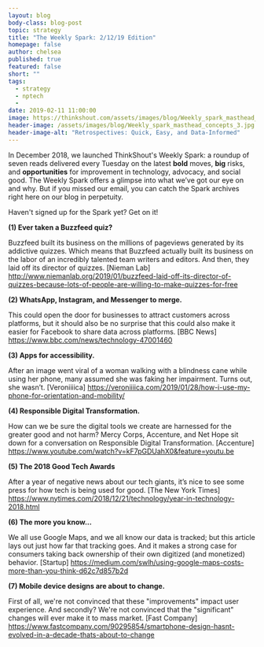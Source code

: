 ```yaml
---
layout: blog
body-class: blog-post
topic: strategy
title: "The Weekly Spark: 2/12/19 Edition"
homepage: false
author: chelsea
published: true
featured: false
short: ""
tags:
  - strategy
  - nptech
  -
date: 2019-02-11 11:00:00
image: https://thinkshout.com/assets/images/blog/Weekly_spark_masthead_concepts_3.jpg
header-image: /assets/images/blog/Weekly_spark_masthead_concepts_3.jpg
header-image-alt: "Retrospectives: Quick, Easy, and Data-Informed"
---
```

In December 2018, we launched ThinkShout's Weekly Spark: a roundup of seven reads delivered every Tuesday on the latest **bold** moves, **big** risks, and **opportunities** for improvement in technology, advocacy, and social good. The Weekly Spark offers a glimpse into what we’ve got our eye on and why. But if you missed our email, you can catch the Spark archives right here on our blog in perpetuity.

Haven't signed up for the Spark yet? Get on it!


**(1) Ever taken a Buzzfeed quiz?**

Buzzfeed built its business on the millions of pageviews generated by its addictive quizzes. Which means that Buzzfeed actually built its business on the labor of an incredibly talented team writers and editors. And then, they laid off its director of quizzes. [Nieman Lab] http://www.niemanlab.org/2019/01/buzzfeed-laid-off-its-director-of-quizzes-because-lots-of-people-are-willing-to-make-quizzes-for-free

**(2) WhatsApp, Instagram, and Messenger to merge.**

This could open the door for businesses to attract customers across platforms, but it should also be no surprise that this could also make it easier for Facebook to share data across platforms. [BBC News]  https://www.bbc.com/news/technology-47001460

**(3) Apps for accessibility.**

After an image went viral of a woman walking with a blindness cane while using her phone, many assumed she was faking her impairment. Turns out, she wasn’t. [Veroniiiica] https://veroniiiica.com/2019/01/28/how-i-use-my-phone-for-orientation-and-mobility/

**(4) Responsible Digital Transformation.**

How can we be sure the digital tools we create are harnessed for the greater good and not harm? Mercy Corps, Accenture, and Net Hope sit down for a conversation on Responsible Digital Transformation. [Accenture]
https://www.youtube.com/watch?v=kF7pGDUahX0&feature=youtu.be

**(5) The 2018 Good Tech Awards**

After a year of negative news about our tech giants, it’s nice to see some press for how tech is being used for good. [The New York Times] https://www.nytimes.com/2018/12/21/technology/year-in-technology-2018.html

**(6) The more you know...**

We all use Google Maps, and we all know our data is tracked; but this article lays out just how far that tracking goes. And it makes a strong case for consumers taking back ownership of their own digitized (and monetized) behavior. [Startup] https://medium.com/swlh/using-google-maps-costs-more-than-you-think-d62c7d857b2d

**(7) Mobile device designs are about to change.**

First of all, we're not convinced that these "improvements" impact user experience. And secondly? We're not convinced that the "significant" changes will ever make it to mass market. [Fast Company]
https://www.fastcompany.com/90295854/smartphone-design-hasnt-evolved-in-a-decade-thats-about-to-change
